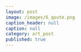 ```yaml
---
layout: post
image: /images/6_qoute.png
caption_header: null
caption: null
category: art_post
published: true
---
```



